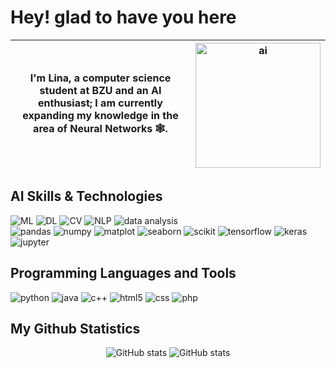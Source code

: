 # Hey! glad to have you here 

| I'm Lina, a computer science student at BZU and an AI enthusiast; I am currently expanding my knowledge in the area of Neural Networks 🕸️. | <img src="https://github.com/user-attachments/assets/4b55b397-d9d0-4b2a-82de-04f18df8c1a8" alt="ai" width="200"> |
|---|---|

## AI Skills & Technologies
![ML](https://img.shields.io/badge/Machine_Learning-6DB33F?style=for-the-badge&color=%007FFF)
![DL](https://img.shields.io/badge/Deep_Learning-white?style=for-the-badge&logoColor=white&color=%23C22127)
![CV](https://img.shields.io/badge/Computer_Vision-white?style=for-the-badge&color=%230B2C4A)
![NLP](https://img.shields.io/badge/NLP-white?style=for-the-badge&color=%23006272)
![data analysis](https://img.shields.io/badge/Data_Analysis-white?style=for-the-badge&logoColor=white&color=%2368BC71)
<br>
![pandas](https://img.shields.io/badge/Pandas-white?style=for-the-badge&logo=pandas&logoColor=white&color=%23150458)
![numpy](https://img.shields.io/badge/NumPy-white?style=for-the-badge&logo=numpy&logoColor=white&color=%23013243)
![matplot](https://img.shields.io/badge/Matplotlib-white?style=for-the-badge&logoColor=white&color=%23FE5F50)
![seaborn](https://img.shields.io/badge/Seaborn-white?style=for-the-badge&logoColor=white&color=%232081E2)
![scikit](https://img.shields.io/badge/Scikit_Learn-white?style=for-the-badge&logo=scikitlearn&logoColor=white&color=%23F7931E)
![tensorflow](https://img.shields.io/badge/TensorFlow-white?style=for-the-badge&logo=tensorflow&logoColor=white&color=%23FF6F00)
![keras](https://img.shields.io/badge/Keras-white?style=for-the-badge&logo=keras&logoColor=white&color=%23D00000)
![jupyter](https://img.shields.io/badge/Jupyter-white?style=for-the-badge&logo=jupyter&logoColor=white&color=%23F37626)


## Programming Languages and Tools 
![python](https://img.shields.io/badge/Python-white?style=for-the-badge&logo=python&logoColor=white&color=%233776AB)
![java](https://img.shields.io/badge/Java-white?style=for-the-badge&logoColor=white&color=%231E8CBE)
![c++](https://img.shields.io/badge/C%2B%2B-white?style=for-the-badge&logo=c%2B%2B&logoColor=white&color=%2300599C)
![html5](https://img.shields.io/badge/HTML5-white?style=for-the-badge&logo=html5&logoColor=white&color=%23E34F26)
![css](https://img.shields.io/badge/CSS-white?style=for-the-badge&logo=css&logoColor=white&color=%23663399)
![php](https://img.shields.io/badge/PHP-white?style=for-the-badge&logo=php&logoColor=white&color=%23777BB4)


## My Github Statistics
<p align="center">
    <img src="https://github-readme-stats.vercel.app/api?username=Lina-Abureesh4&show_icons=true&theme=react" alt="GitHub stats">
    <img src="https://streak-stats.demolab.com?user=Lina-Abureesh4&theme=react&card_width=470" alt="GitHub stats">
</p>
